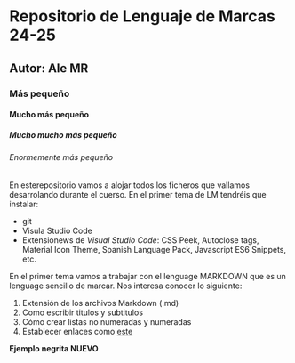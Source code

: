 # Repositorio de Lenguaje de Marcas 24-25
## Autor: Ale MR
### Más pequeño
#### Mucho más pequeño
##### Mucho mucho más pequeño
###### Enormemente más pequeño

En esterepositorio vamos a alojar todos los ficheros que vallamos desarrolando durante el cuerso. En el primer tema de LM tendréis que instalar:
- git
- Visula Studio Code
- Extensionews de *Visual Studio Code*: CSS Peek, Autoclose tags, Material Icon Theme, Spanish Language Pack, Javascript ES6 Snippets, etc.


En el primer tema vamos a trabajar con el lenguage MARKDOWN que es un lenguage sencillo de marcar. Nos interesa conocer lo siguiente:
1. Extensión de los archivos Markdown (.md)
2. Como escribir titulos y subtitulos
3. Cómo crear listas no numeradas y numeradas
4. Establecer enlaces como [este](https://youtu.be/dQw4w9WgXcQ?feature=shared)


**Ejemplo negrita NUEVO**
